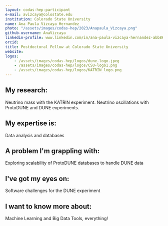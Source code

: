 ```yaml
---
layout: codas-hep-participant
e-mail: avizcaya@colostate.edu
institution: Colorado State University
name: Ana Paula Vizcaya Hernandez
photo: "/assets/images/codas-hep/2023/Anapaula_Vizcaya.png"
github-username: AnaVizcaya
linkedin-profile: www.linkedin.com/in/ana-paula-vizcaya-hernandez-abb860211
orcid:
title: Postdoctoral Fellow at Colorado State University
website:
logos:
    - /assets/images/codas-hep/logos/dune-logo.jpeg
    - /assets/images/codas-hep/logos/CSU-logo1.png
    - /assets/images/codas-hep/logos/KATRIN_logo.png
---
```


## My research:
Neutrino mass with the KATRIN experiment.
Neutrino oscillations with ProtoDUNE and DUNE experiments.


## My expertise is:
Data analysis and databases

## A problem I'm grappling with:
Exploring scalability of ProtoDUNE databases to handle DUNE data

## I've got my eyes on:
Software challenges for the DUNE experiment

## I want to know more about:
Machine Learning and Big Data Tools, everything!
